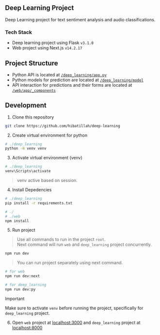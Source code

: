 ## Deep Learning Project

Deep Learning project for text sentiment analysis and audio classifications.

### Tech Stack
- Deep learning project using Flask `v3.1.0`
- Web project using Next.js `v14.2.17`

## Project Structure

- Python API is located at [`/deep_learning/app.py`](./deep_learning/app.py)
- Python models for prediction are located at [`/deep_learning/model`](./deep_learning/model)
- API interaction for predictions and their forms are located at [`/web/app/_components`](./web/app/_components)

## Development

1. Clone this repository

```bash
git clone https://github.com/hibatillah/deep-learning
```

2. Create virtual environment for python

```bash
# ./deep_learning
python -m venv venv
```

3. Activate virtual environment (venv)

```bash
# ./deep_learning
venv\Scripts\activate
```

> venv active based on session.

4. Install Depedencies

```bash
# ./deep_learning
pip install -r requirements.txt
```

```bash
# ./
# ./web
npm install
```

5. Run project

> Use all commands to run in the project `root`. <br>
> Next command will run `web` and `deep_learning` project concurrently.

```bash
npm run dev
```

> You can run project separately using next command.

```bash
# for web
npm run dev:next

# for deep_learning
npm run dev:py
```

> [!IMPORTANT]
> Make sure to activate `venv` before running the project, specifically for `deep_learning` project.

6. Open `web` project at [localhost:3000](http://localhost:3000) and `deep_learning` project at [localhost:8000](http://localhost:8000)
